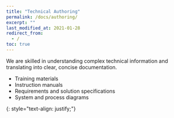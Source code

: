 ```yaml
---
title: "Technical Authoring"
permalink: /docs/authoring/
excerpt: ""
last_modified_at: 2021-01-28
redirect_from:
  - /
toc: true
---
```


We are skilled in understanding complex technical information and translating into clear, concise documentation.

- Training materials
- Instruction manuals
- Requirements and solution specifications
- System and process diagrams

<!--{% include gallery id="layouts_gallery" caption="Examples of documentation `training material`, `instruction manuals`, and `system and process diagrams`." %}-->

{: style="text-align: justify;"}
